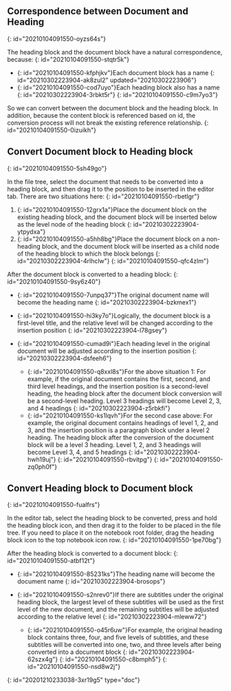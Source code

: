 ## Correspondence between Document and Heading
{: id="20210104091550-oyzs64s"}

The heading block and the document block have a natural correspondence, because:
{: id="20210104091550-stqtr5k"}

* {: id="20210104091550-kfphjkv"}Each document block has a name
  {: id="20210302223904-ak8zul2" updated="20210302223906"}
* {: id="20210104091550-cod7uyo"}Each heading block also has a name
  {: id="20210302223904-3rbkt5r"}
{: id="20210104091550-c9m7yo3"}

So we can convert between the document block and the heading block. In addition, because the content block is referenced based on id, the conversion process will not break the existing reference relationship.
{: id="20210104091550-0izuikh"}

## Convert Document block to Heading block
{: id="20210104091550-5sh49go"}

In the file tree, select the document that needs to be converted into a heading block, and then drag it to the position to be inserted in the editor tab. There are two situations here:
{: id="20210104091550-rbetlgr"}

1. {: id="20210104091550-12grx1a"}Place the document block on the existing heading block, and the document block will be inserted below as the level node of the heading block
   {: id="20210302223904-ytpydxa"}
2. {: id="20210104091550-a5hh8bg"}Place the document block on a non-heading block, and the document block will be inserted as a child node of the heading block to which the block belongs
   {: id="20210302223904-4rlhclw"}
{: id="20210104091550-qfc4zlm"}

After the document block is converted to a heading block:
{: id="20210104091550-9sy6z40"}

* {: id="20210104091550-7unpq37"}The original document name will become the heading name
  {: id="20210302223904-bzkmex1"}
* {: id="20210104091550-hi3ky7o"}Logically, the document block is a first-level title, and the relative level will be changed according to the insertion position
  {: id="20210302223904-l78gsey"}
* {: id="20210104091550-cumad9i"}Each heading level in the original document will be adjusted according to the insertion position
  {: id="20210302223904-dsfeeh6"}

  * {: id="20210104091550-q8xxl8s"}For the above situation 1: For example, if the original document contains the first, second, and third level headings, and the insertion position is a second-level heading, the heading block after the document block conversion will be a second-level heading. Level 3 headings will become Level 2, 3, and 4 headings
    {: id="20210302223904-z5rbkfi"}
  * {: id="20210104091550-ks1lqvh"}For the second case above: For example, the original document contains headings of level 1, 2, and 3, and the insertion position is a paragraph block under a level 2 heading. The heading block after the conversion of the document block will be a level 3 heading. Level 1, 2, and 3 headings will become Level 3, 4, and 5 headings
    {: id="20210302223904-hwh19uj"}
  {: id="20210104091550-rbvitpg"}
{: id="20210104091550-zq0ph0f"}

## Convert Heading block to Document block
{: id="20210104091550-fualfrs"}

In the editor tab, select the heading block to be converted, press and hold the heading block icon, and then drag it to the folder to be placed in the file tree. If you need to place it on the notebook root folder, drag the heading block icon to the top notebook icon row.
{: id="20210104091550-1pe70bg"}

After the heading block is converted to a document block:
{: id="20210104091550-atbf12t"}

* {: id="20210104091550-85231ks"}The heading name will become the document name
  {: id="20210302223904-brosops"}
* {: id="20210104091550-s2nrev0"}If there are subtitles under the original heading block, the largest level of these subtitles will be used as the first level of the new document, and the remaining subtitles will be adjusted according to the relative level
  {: id="20210302223904-mleww72"}

  * {: id="20210104091550-o45r6uw"}For example, the original heading block contains three, four, and five levels of subtitles, and these subtitles will be converted into one, two, and three levels after being converted into a document block
    {: id="20210302223904-62szx4g"}
  {: id="20210104091550-c8bmph5"}
{: id="20210104091550-nsd8w2j"}


{: id="20201210233038-3xr19g5" type="doc"}
